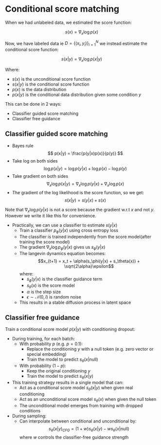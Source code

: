 # Conditional score matching
When we had unlabeled data, we estimated the score function:

$$s(x) = \nabla_x \log p(x)$$

Now, we have labeled data ie $D = \{(x_i, y_i)\}_{i=1}^N$ we instead estimate the conditional score function:

$$s(x|y) = \nabla_x \log p(x|y)$$

Where:
- $s(x)$ is the unconditional score function
- $s(x|y)$ is the conditional score function
- $p(x)$ is the data distribution
- $p(x|y)$ is the conditional data distribution given some condition $y$

This can be done in 2 ways:
- Classifier guided score matching
- Classifier free guidance

## Classifier guided score matching
   - Bayes rule
  $$ p(x|y) = \frac{p(y|x)p(x)}{p(y)} $$
   - Take log on both sides
   $$ \log p(x|y) = \log p(y|x) + \log p(x) - \log p(y) $$
   - Take gradient on both sides
   $$ \nabla_x \log p(x|y) = \nabla_x \log p(y|x) + \nabla_x \log p(x) $$
   - The gradient of the log likelihood is the score function, so we get:
   $$ s(x|y) = s(y|x) + s(x) $$

   Note that $\nabla_x \log p(y|x)$ is not a score because the gradient w.r.t $x$ and not $y$. However we write it like this for convenience.

   - Practically, we can use a classifier to estimate $s(y|x)$
     - Train a classifier $p_\phi(y|x)$ using cross entropy loss
     - The classifier is trained independently from the score model(after training the score model)
     - The gradient $\nabla_x \log p_\phi(y|x)$ gives us $s_\phi(y|x)$
     - The langevin dynamics equation becomes:
       $$x_{t+1} = x_t + \alpha(s_\phi(y|x) + s_\theta(x)) + \sqrt{2\alpha}\epsilon$$
       where:
       - $s_\phi(y|x)$ is the classifier guidance term
       - $s_\theta(x)$ is the score model
       - $\alpha$ is the step size
       - $\epsilon \sim \mathcal{N}(0,I)$ is random noise
     - This results in a stable diffusion process in latent space

## Classifier free guidance

Train a conditional score model $p(x|y)$ with conditioning dropout:
  - During training, for each batch:
    - With probability $p$ (e.g. $p=0.1$):
      - Replace the conditioning $y$ with a null token (e.g. zero vector or special embedding)
      - Train the model to predict $s_\theta(x|\text{null})$
    - With probability $(1-p)$:
      - Keep the original conditioning $y$
      - Train the model to predict $s_\theta(x|y)$
  - This training strategy results in a single model that can:
    - Act as a conditional score model $s_\theta(x|y)$ when given real conditioning
    - Act as an unconditional score model $s_\theta(x)$ when given the null token
    - The unconditional model emerges from training with dropped conditions
  - During sampling:
    - Can interpolate between conditional and unconditional by:
      $$s_\theta(x|y)_{CFG} = (1+w)s_\theta(x|y) - w s_\theta(x|\text{null})$$
      where $w$ controls the classifier-free guidance strength